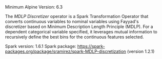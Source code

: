 Minimum Alpine Version: 6.3

The *MDLP Discretizer* operator is a Spark Transformation Operator that converts continuous variables to nominal variables using Fayyad's discretizer based on Minimum Description Length Principle (MDLP).
For a dependent categorical variable specified, it leverages mutual information to recursively define the best bins for the continuous features selected.

Spark version: 1.6.1
Spark package: https://spark-packages.org/package/sramirez/spark-MDLP-discretization (version 1.2.1)




